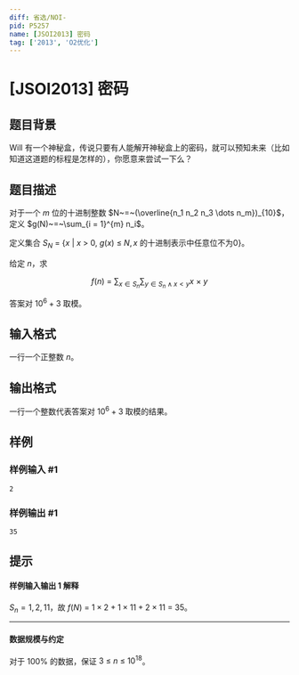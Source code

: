 ```yaml
---
diff: 省选/NOI-
pid: P5257
name: [JSOI2013] 密码
tag: ['2013', 'O2优化']
---
```

# [JSOI2013] 密码
## 题目背景

Will 有一个神秘盒，传说只要有人能解开神秘盒上的密码，就可以预知未来（比如知道这道题的标程是怎样的），你愿意来尝试一下么？
## 题目描述

对于一个 $m$ 位的十进制整数 $N~=~(\overline{n_1 n_2 n_3 \dots n_m})_{10}$，定义 $g(N)~=~\sum_{i = 1}^{m} n_i$。

定义集合 $S_N~=~\{x~|~x~>~0,~g(x)~\leq~N,x~\text{的十进制表示中任意位不为} 0\}$。

给定 $n$，求

$$f(n)~=~\sum_{x \in S_n} \sum_{y \in S_n \land x < y} x~\times~y$$

答案对 $10^6+3$ 取模。
## 输入格式

一行一个正整数 $n$。
## 输出格式

一行一个整数代表答案对 $10^6 + 3$ 取模的结果。
## 样例

### 样例输入 #1
```
2
```
### 样例输出 #1
```
35
```
## 提示

#### 样例输入输出 1 解释

$S_n={1, 2, 11}$，故 $f(N)~=~1 \times 2+1 \times 11+2 \times 11~=~35$。

---

#### 数据规模与约定

对于 $100\%$ 的数据，保证 $3~\leq~n~\leq~10^{18}$。
